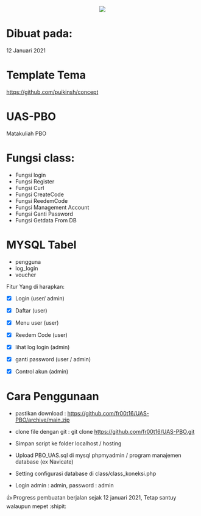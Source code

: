 <p align="center">
    <img src="https://i.ibb.co/dJv0qHg/Login.jpg">
  </a>
</p>


# Dibuat pada:
12 Januari 2021

# Template Tema



https://github.com/puikinsh/concept

# UAS-PBO
Matakuliah PBO

# Fungsi class:
- Fungsi login
- Fungsi Register
- Fungsi Curl
- Fungsi CreateCode
- Fungsi ReedemCode
- Fungsi Management Account
- Fungsi Ganti Password
- Fungsi Getdata From DB

# MYSQL Tabel
- pengguna
- log_login
- voucher

Fitur Yang di harapkan:
- [x] Login (user/ admin)
- [X] Daftar  (user)
- [X] Menu user (user)
- [X] Reedem Code (user)
- [X] lihat log login (admin)
- [X] ganti password (user / admin)
- [X] Control akun (admin)


# Cara Penggunaan
- pastikan download : https://github.com/fr00t16/UAS-PBO/archive/main.zip 
- clone file dengan git : git clone https://github.com/fr00t16/UAS-PBO.git


- Simpan script ke folder localhost  / hosting 
- Upload PBO_UAS.sql di mysql phpmyadmin / program manajemen database (ex Navicate)
- Setting configurasi database di class/class_koneksi.php
- Login admin : admin, password : admin


:+1: Progress pembuatan berjalan sejak 12 januari 2021, Tetap santuy walaupun mepet :shipit:
